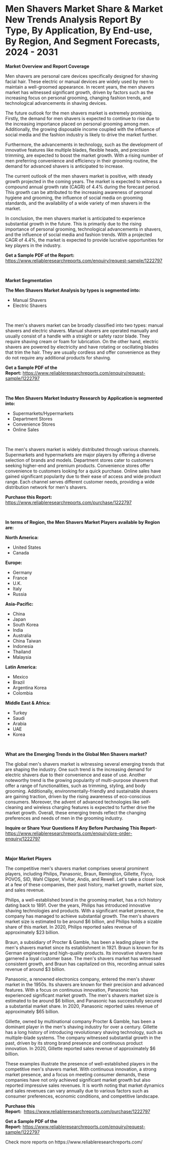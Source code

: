 <p><h1>Men Shavers Market Share & Market New Trends Analysis Report By Type, By Application, By End-use, By Region, And Segment Forecasts, 2024 - 2031</h1></p><p><strong>Market Overview and Report Coverage</strong></p>
<p><p>Men shavers are personal care devices specifically designed for shaving facial hair. These electric or manual devices are widely used by men to maintain a well-groomed appearance. In recent years, the men shavers market has witnessed significant growth, driven by factors such as the increasing focus on personal grooming, changing fashion trends, and technological advancements in shaving devices.</p><p>The future outlook for the men shavers market is extremely promising. Firstly, the demand for men shavers is expected to continue to rise due to the increasing importance placed on personal grooming among men. Additionally, the growing disposable income coupled with the influence of social media and the fashion industry is likely to drive the market further.</p><p>Furthermore, the advancements in technology, such as the development of innovative features like multiple blades, flexible heads, and precision trimming, are expected to boost the market growth. With a rising number of men preferring convenience and efficiency in their grooming routine, the demand for advanced shavers is anticipated to increase.</p><p>The current outlook of the men shavers market is positive, with steady growth projected in the coming years. The market is expected to witness a compound annual growth rate (CAGR) of 4.4% during the forecast period. This growth can be attributed to the increasing awareness of personal hygiene and grooming, the influence of social media on grooming standards, and the availability of a wide variety of men shavers in the market.</p><p>In conclusion, the men shavers market is anticipated to experience substantial growth in the future. This is primarily due to the rising importance of personal grooming, technological advancements in shavers, and the influence of social media and fashion trends. With a projected CAGR of 4.4%, the market is expected to provide lucrative opportunities for key players in the industry.</p></p>
<p><strong>Get a Sample PDF of the Report:</strong> <a href="https://www.reliableresearchreports.com/enquiry/request-sample/1222797">https://www.reliableresearchreports.com/enquiry/request-sample/1222797</a></p>
<p>&nbsp;</p>
<p><strong>Market Segmentation</strong></p>
<p><strong>The Men Shavers Market Analysis by types is segmented into:</strong></p>
<p><ul><li>Manual Shavers</li><li>Electric Shavers</li></ul></p>
<p>&nbsp;</p>
<p><p>The men's shavers market can be broadly classified into two types: manual shavers and electric shavers. Manual shavers are operated manually and usually consist of a handle with a straight or safety razor blade. They require shaving cream or foam for lubrication. On the other hand, electric shavers are powered by electricity and have rotating or oscillating blades that trim the hair. They are usually cordless and offer convenience as they do not require any additional products for shaving.</p></p>
<p><strong>Get a Sample PDF of the Report:</strong>&nbsp;<a href="https://www.reliableresearchreports.com/enquiry/request-sample/1222797">https://www.reliableresearchreports.com/enquiry/request-sample/1222797</a></p>
<p>&nbsp;</p>
<p><strong>The Men Shavers Market Industry Research by Application is segmented into:</strong></p>
<p><ul><li>Supermarkets/Hypermarkets</li><li>Department Stores</li><li>Convenience Stores</li><li>Online Sales</li></ul></p>
<p>&nbsp;</p>
<p><p>The men's shavers market is widely distributed through various channels. Supermarkets and hypermarkets are major players by offering a diverse selection of brands and models. Department stores cater to customers seeking higher-end and premium products. Convenience stores offer convenience to customers looking for a quick purchase. Online sales have gained significant popularity due to their ease of access and wide product range. Each channel serves different customer needs, providing a wide distribution network for men's shavers.</p></p>
<p><strong>Purchase this Report:</strong>&nbsp; <a href="https://www.reliableresearchreports.com/purchase/1222797">https://www.reliableresearchreports.com/purchase/1222797</a></p>
<p>&nbsp;</p>
<p><strong>In terms of Region, the Men Shavers Market Players available by Region are:</strong></p>
<p>
    <p> <strong> North America: </strong>
        <ul>
            <li>United States</li>
            <li>Canada</li>
        </ul>
        </p> 
    <p> <strong> Europe: </strong>
        <ul>
            <li>Germany</li>
            <li>France</li>
            <li>U.K.</li>
            <li>Italy</li>
            <li>Russia</li>
        </ul>
        </p> 
    <p> <strong> Asia-Pacific: </strong>
        <ul>
            <li>China</li>
            <li>Japan</li>
            <li>South Korea</li>
            <li>India</li>
            <li>Australia</li>
            <li>China Taiwan</li>
            <li>Indonesia</li>
            <li>Thailand</li>
            <li>Malaysia</li>
        </ul>
        </p> 
    <p> <strong> Latin America: </strong>
        <ul>
            <li>Mexico</li>
            <li>Brazil</li>
            <li>Argentina Korea</li>
            <li>Colombia</li>
        </ul>
        </p> 
    <p> <strong> Middle East & Africa: </strong>
        <ul>
            <li>Turkey</li>
            <li>Saudi</li>
            <li>Arabia</li>
            <li>UAE</li>
            <li>Korea</li>
        </ul>
    </p>
    </p>
<p>&nbsp;</p>
<p><strong>What are the Emerging Trends in the Global Men Shavers market?</strong></p>
<p><p>The global men's shavers market is witnessing several emerging trends that are shaping the industry. One such trend is the increasing demand for electric shavers due to their convenience and ease of use. Another noteworthy trend is the growing popularity of multi-purpose shavers that offer a range of functionalities, such as trimming, styling, and body grooming. Additionally, environmentally-friendly and sustainable shavers are gaining traction, driven by the rising awareness of eco-conscious consumers. Moreover, the advent of advanced technologies like self-cleaning and wireless charging features is expected to further drive the market growth. Overall, these emerging trends reflect the changing preferences and needs of men in the grooming industry.</p></p>
<p><strong>Inquire or Share Your Questions If Any Before Purchasing This Report</strong>- <a href="https://www.reliableresearchreports.com/enquiry/pre-order-enquiry/1222797">https://www.reliableresearchreports.com/enquiry/pre-order-enquiry/1222797</a></p>
<p>&nbsp;</p>
<p><strong>Major Market Players</strong></p>
<p><p>The competitive men's shavers market comprises several prominent players, including Philips, Panasonic, Braun, Remington, Gillette, Flyco, POVOS, SID, Wahl Clipper, Vivitar, Andis, and Rewell. Let's take a closer look at a few of these companies, their past history, market growth, market size, and sales revenue.</p><p>Philips, a well-established brand in the grooming market, has a rich history dating back to 1891. Over the years, Philips has introduced innovative shaving technologies and products. With a significant market presence, the company has managed to achieve substantial growth. The men's shavers market size is estimated to be around $6 billion, and Philips holds a sizable share of this market. In 2020, Philips reported sales revenue of approximately $23 billion.</p><p>Braun, a subsidiary of Procter & Gamble, has been a leading player in the men's shavers market since its establishment in 1921. Braun is known for its German engineering and high-quality products. Its innovative shavers have garnered a loyal customer base. The men's shavers market has witnessed consistent growth, and Braun has capitalized on this, recording annual sales revenue of around $3 billion.</p><p>Panasonic, a renowned electronics company, entered the men's shaver market in the 1950s. Its shavers are known for their precision and advanced features. With a focus on continuous innovation, Panasonic has experienced significant market growth. The men's shavers market size is estimated to be around $6 billion, and Panasonic has successfully secured a substantial market share. In 2020, Panasonic reported sales revenue of approximately $65 billion.</p><p>Gillette, owned by multinational company Procter & Gamble, has been a dominant player in the men's shaving industry for over a century. Gillette has a long history of introducing revolutionary shaving technology, such as multiple-blade systems. The company witnessed substantial growth in the past, driven by its strong brand presence and continuous product innovation. In 2020, Gillette reported sales revenue of approximately $6 billion.</p><p>These examples illustrate the presence of well-established players in the competitive men's shavers market. With continuous innovation, a strong market presence, and a focus on meeting consumer demands, these companies have not only achieved significant market growth but also reported impressive sales revenues. It is worth noting that market dynamics and sales revenues can vary annually due to various factors such as consumer preferences, economic conditions, and competitive landscape.</p></p>
<p><strong>Purchase this Report:</strong>&nbsp;&nbsp;<a href="https://www.reliableresearchreports.com/purchase/1222797">https://www.reliableresearchreports.com/purchase/1222797</a></p>
<p></p>
<p><strong>Get a Sample PDF of the Report:</strong>&nbsp;<a href="https://www.reliableresearchreports.com/enquiry/request-sample/1222797">https://www.reliableresearchreports.com/enquiry/request-sample/1222797</a></p>
<p>Check more reports on https://www.reliableresearchreports.com/</p>